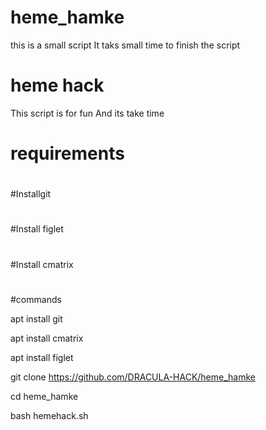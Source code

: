 # heme_hamke

this is a small script 
It taks small time to finish the script
# heme hack
This script is for fun
And its take time
# requirements
#
#Installgit
#
#Install figlet
#
#Install cmatrix
#
#commands

apt install git

apt install cmatrix

apt install figlet

git clone https://github.com/DRACULA-HACK/heme_hamke

cd heme_hamke

bash hemehack.sh
